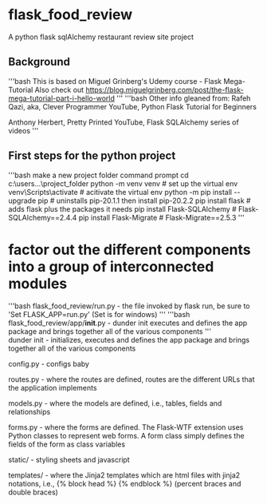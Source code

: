 # flask_food_review
A python flask sqlAlchemy restaurant review site project

## Background
'''bash
This is based on Miguel Grinberg's Udemy course - Flask Mega-Tutorial
Also check out https://blog.miguelgrinberg.com/post/the-flask-mega-tutorial-part-i-hello-world
'''
'''bash
Other info gleaned from:
Rafeh Qazi, aka, Clever Programmer YouTube, Python Flask Tutorial for Beginners

Anthony Herbert, Pretty Printed YouTube, Flask SQLAlchemy series of videos
'''

## First steps for the python project
'''bash
make a new project folder
command prompt cd c:\users\...\project_folder
python -m venv venv  # set up the virtual env
venv\Scripts\activate  # acitivate the virtual env
python -m pip install --upgrade pip # uninstalls pip-20.1.1 then install pip-20.2.2
pip install flask  # adds flask plus the packages it needs
pip install Flask-SQLAlchemy  # Flask-SQLAlchemy==2.4.4
pip install Flask-Migrate  # Flask-Migrate==2.5.3
'''

# factor out the different components into a group of interconnected modules
'''bash
flask_food_review/run.py - the file invoked by flask run, be sure to 'Set FLASK_APP=run.py' (Set is for windows)
'''
'''bash
flask_food_review/app/__init__.py - dunder init executes and defines the app package and brings together all of the various components
'''   
dunder init - initializes, executes and defines the app package and brings together all of the various components

config.py - configs baby

routes.py - where the routes are defined, routes are the different URLs that the application implements

models.py - where the models are defined, i.e., tables, fields and relationships

forms.py - where the forms are defined. The Flask-WTF extension uses Python classes to represent web forms. A form class simply defines the 
fields of the form as class variables
   
static/ - styling sheets and javascript

templates/ - where the Jinja2 templates which are html files with jinja2 notations, i.e., {% block head %} {% endblock %} (percent braces and double braces)


